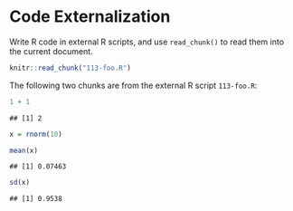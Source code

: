 # Code Externalization

Write R code in external R scripts, and use `read_chunk()` to read them into the current document.


```r
knitr::read_chunk("113-foo.R")
```

The following two chunks are from the external R script `113-foo.R`:


```r
1 + 1
```

```
## [1] 2
```

```r
x = rnorm(10)
```

```r
mean(x)
```

```
## [1] 0.07463
```

```r
sd(x)
```

```
## [1] 0.9538
```
